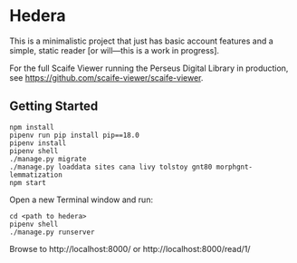# Hedera

This is a minimalistic project that just has basic account features and a simple, static reader [or will—this is a work in progress].

For the full Scaife Viewer running the Perseus Digital Library in production, see <https://github.com/scaife-viewer/scaife-viewer>.

## Getting Started

```
npm install
pipenv run pip install pip==18.0
pipenv install
pipenv shell
./manage.py migrate
./manage.py loaddata sites cana livy tolstoy gnt80 morphgnt-lemmatization
npm start
```

Open a new Terminal window and run:

```
cd <path to hedera>
pipenv shell
./manage.py runserver
```

Browse to http://localhost:8000/ or http://localhost:8000/read/1/
